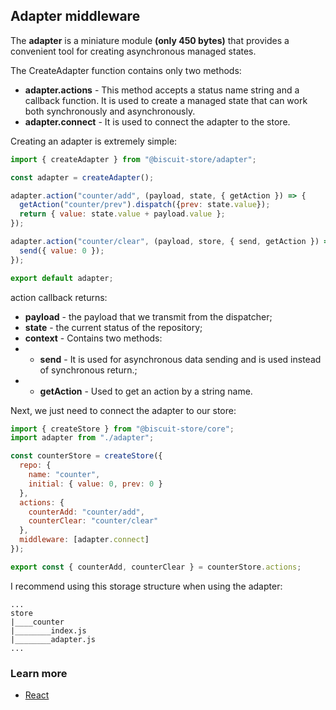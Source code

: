 ## Adapter middleware
The **adapter** is a miniature module **(only 450 bytes)** that provides a convenient tool for creating asynchronous managed states.

The CreateAdapter function contains only two methods:
- **adapter.actions** - This method accepts a status name string and a callback function. It is used to create a managed state that can work both synchronously and asynchronously.
- **adapter.connect** - It is used to connect the adapter to the store.

Creating an adapter is extremely simple:
```javascript
import { createAdapter } from "@biscuit-store/adapter";

const adapter = createAdapter();

adapter.action("counter/add", (payload, state, { getAction }) => {
  getAction("counter/prev").dispatch({prev: state.value});
  return { value: state.value + payload.value };
});

adapter.action("counter/clear", (payload, store, { send, getAction }) => {
  send({ value: 0 });
});

export default adapter;
```
action callback returns:
- **payload** - the payload that we transmit from the dispatcher;
- **state** - the current status of the repository;
- **context** - Contains two methods:
- - **send** - It is used for asynchronous data sending and is used instead of synchronous return.;
- - **getAction** - Used to get an action by a string name.

Next, we just need to connect the adapter to our store:
```javascript
import { createStore } from "@biscuit-store/core";
import adapter from "./adapter";

const counterStore = createStore({
  repo: {
    name: "counter",
    initial: { value: 0, prev: 0 }
  },
  actions: {
    counterAdd: "counter/add",
    counterClear: "counter/clear"
  },
  middleware: [adapter.connect]
});

export const { counterAdd, counterClear } = counterStore.actions;
```

I recommend using this storage structure when using the adapter:
```
...
store
|____counter
|________index.js
|________adapter.js
...
```

### Learn more
 - [React](/docs/react/REACT.md)